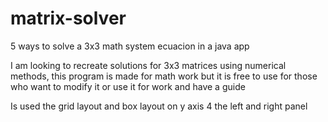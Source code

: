 # matrix-solver
5 ways to solve a 3x3 math system ecuacion in a java app

I am looking to recreate solutions for 3x3 matrices using numerical methods, 
this program is made for math work 
but it is free to use for those who want 
to modify it or use it for work and have a guide

Is used the grid layout and box layout on y axis 4
the left and right panel
